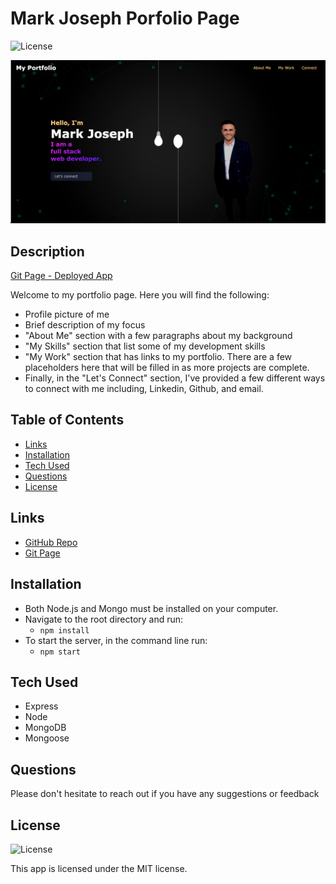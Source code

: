 # Mark Joseph Porfolio Page

![License](https://img.shields.io/badge/License%3A-MIT-green.svg)

![Screenshot](src/images/my-portfolio-screenshot.png)

## Description

[Git Page - Deployed App](https://mjos7.github.io/my-react-portfolio)

Welcome to my portfolio page. Here you will find the following:

- Profile picture of me
- Brief description of my focus
- "About Me" section with a few paragraphs about my background
- "My Skills" section that list some of my development skills
- "My Work" section that has links to my portfolio. There are a few placeholders here that will be filled in as more projects are complete.
- Finally, in the "Let's Connect" section, I've provided a few different ways to connect with me including, Linkedin, Github, and email.

## Table of Contents

- [Links](#links)
- [Installation](#installation)
- [Tech Used](#tech-used)
- [Questions](#questions)
- [License](#license)

## Links

- [GitHub Repo](https://github.com/mjos7/my-react-portfolio)
- [Git Page](https://mjos7.github.io/my-react-portfolio)

## Installation

- Both Node.js and Mongo must be installed on your computer.
- Navigate to the root directory and run:
  - `npm install`
- To start the server, in the command line run:
  - `npm start`

## Tech Used

- Express
- Node
- MongoDB
- Mongoose

## Questions

Please don't hesitate to reach out if you have any suggestions or feedback

## License

![License](https://img.shields.io/badge/License%3A-MIT-green.svg)

This app is licensed under the MIT license.
